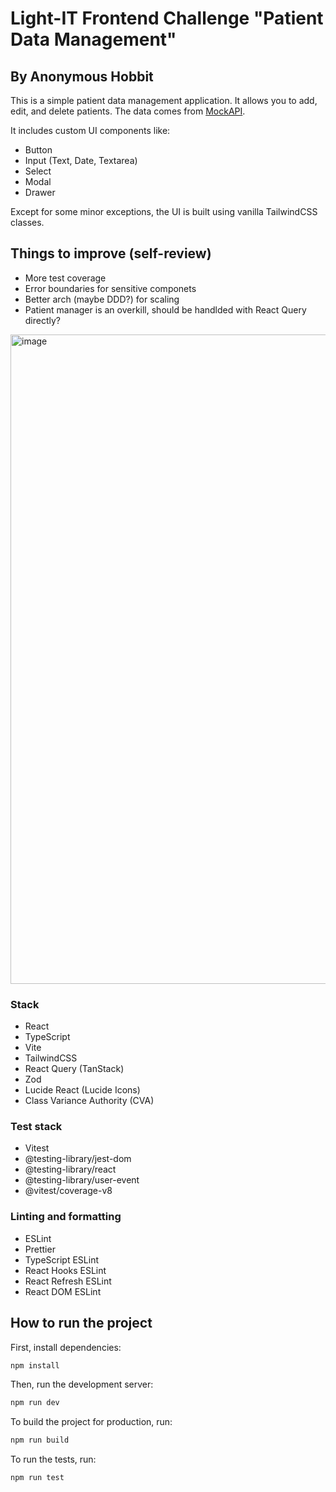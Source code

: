 # Light-IT Frontend Challenge "Patient Data Management"

## By Anonymous Hobbit

This is a simple patient data management application. It allows you to add, edit, and delete patients. The data comes from [MockAPI](https://mockapi.io/).

It includes custom UI components like:

- Button
- Input (Text, Date, Textarea)
- Select
- Modal
- Drawer

Except for some minor exceptions, the UI is built using vanilla TailwindCSS classes.

## Things to improve (self-review)

- More test coverage
- Error boundaries for sensitive componets
- Better arch (maybe DDD?) for scaling
- Patient manager is an overkill, should be handlded with React Query directly?

<img width="1276" height="1039" alt="image" src="https://github.com/user-attachments/assets/5bfb26e8-61a3-4f84-a379-551da9ea61da" />


### Stack

- React
- TypeScript
- Vite
- TailwindCSS
- React Query (TanStack)
- Zod
- Lucide React (Lucide Icons)
- Class Variance Authority (CVA)

### Test stack

- Vitest
- @testing-library/jest-dom
- @testing-library/react
- @testing-library/user-event
- @vitest/coverage-v8

### Linting and formatting

- ESLint
- Prettier
- TypeScript ESLint
- React Hooks ESLint
- React Refresh ESLint
- React DOM ESLint

## How to run the project

First, install dependencies:

```bash
npm install
```

Then, run the development server:

```bash
npm run dev
```

To build the project for production, run:

```bash
npm run build
```

To run the tests, run:

```bash
npm run test
```
